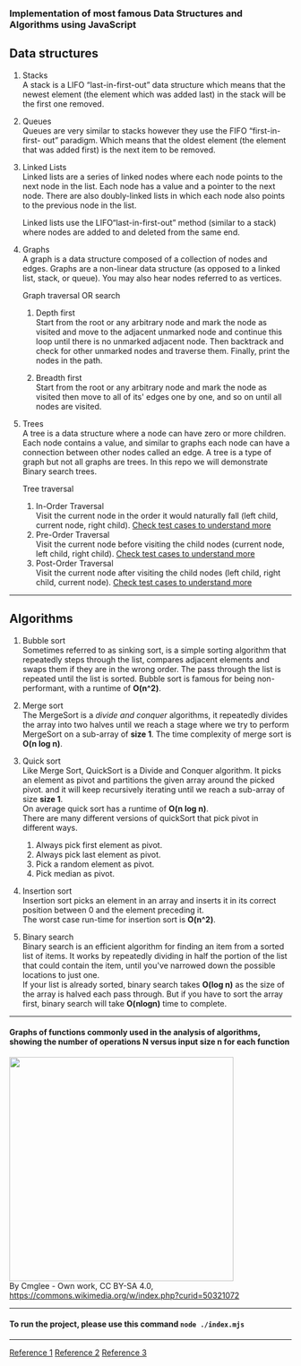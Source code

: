 ### Implementation of most famous Data Structures and Algorithms using JavaScript

## Data structures

1. Stacks <br />
   A stack is a LIFO “last-in-first-out” data structure which means that the newest element (the element which was added last) in the stack will be the first one removed.

2. Queues <br />
   Queues are very similar to stacks however they use the FIFO “first-in-first- out” paradigm. Which means that the oldest element (the element that was added first) is the next item to be removed.

3. Linked Lists <br />
   Linked lists are a series of linked nodes where each node points to the next node in the list. Each node has a value and a pointer to the next node. There are also doubly-linked lists in which each node also points to the previous node in the list.

   Linked lists use the LIFO“last-in-first-out” method (similar to a stack) where nodes are added to and deleted from the same end.

4. Graphs <br />
   A graph is a data structure composed of a collection of nodes and edges. Graphs are a non-linear data structure (as opposed to a linked list, stack, or queue). You may also hear nodes referred to as vertices.

   Graph traversal OR search<br />

   1. Depth first<br />
      Start from the root or any arbitrary node and mark the node as visited and move to the adjacent unmarked node and continue this loop until there is no unmarked adjacent node. Then backtrack and check for other unmarked nodes and traverse them. Finally, print the nodes in the path.

   2. Breadth first<br />
      Start from the root or any arbitrary node and mark the node as visited then move to all of its' edges one by one, and so on until all nodes are visited.

5. Trees <br />
   A tree is a data structure where a node can have zero or more children. Each node contains a value, and similar to graphs each node can have a connection between other nodes called an edge. A tree is a type of graph but not all graphs are trees.
   In this repo we will demonstrate Binary search trees. <br />

   Tree traversal<br />

   1. In-Order Traversal<br />
      Visit the current node in the order it would naturally fall (left child, current node, right child). [Check test cases to understand more](binaryTree/test.binaryTree.mjs#L103)
   2. Pre-Order Traversal<br />
      Visit the current node before visiting the child nodes (current node, left child, right child). [Check test cases to understand more](binaryTree/test.binaryTree.mjs#L105)
   3. Post-Order Traversal<br />
      Visit the current node after visiting the child nodes (left child, right child, current node). [Check test cases to understand more](binaryTree/test.binaryTree.mjs#L107)

---

## Algorithms

1. Bubble sort <br />
   Sometimes referred to as sinking sort, is a simple sorting algorithm that repeatedly steps through the list, compares adjacent elements and swaps them if they are in the wrong order. The pass through the list is repeated until the list is sorted.
   Bubble sort is famous for being non-performant, with a runtime of **O(n^2)**.

2. Merge sort <br />
   The MergeSort is a _divide and conquer_ algorithms, it repeatedly divides the array into two halves until we reach a stage where we try to perform MergeSort on a sub-array of **size 1**.
   The time complexity of merge sort is **O(n log n)**.

3. Quick sort <br />
   Like Merge Sort, QuickSort is a Divide and Conquer algorithm. It picks an element as pivot and partitions the given array around the picked pivot. and it will keep recursively iterating until we reach a sub-array of size **size 1**. <br />
   On average quick sort has a runtime of **O(n log n)**. <br />
   There are many different versions of quickSort that pick pivot in different ways.

   1. Always pick first element as pivot.
   2. Always pick last element as pivot.
   3. Pick a random element as pivot.
   4. Pick median as pivot.

4. Insertion sort <br />
   Insertion sort picks an element in an array and inserts it in its correct position between 0 and the element preceding it.<br />
   The worst case run-time for insertion sort is **O(n^2)**.

5. Binary search <br />
   Binary search is an efficient algorithm for finding an item from a sorted list of items. It works by repeatedly dividing in half the portion of the list that could contain the item, until you've narrowed down the possible locations to just one.<br />
   If your list is already sorted, binary search takes **O(log n)** as the size of the array is halved each pass through. But if you have to sort the array first, binary search will take **O(nlogn)** time to complete.

---

#### Graphs of functions commonly used in the analysis of algorithms, showing the number of operations N versus input size n for each function

<img src="https://user-images.githubusercontent.com/2457873/156711561-02065ddb-0abe-42f9-9ad3-e5f1a1687d8c.png" width="400" height="400"><br />
By Cmglee - Own work, CC BY-SA 4.0, https://commons.wikimedia.org/w/index.php?curid=50321072

---

#### To run the project, please use this command `node ./index.mjs`

---

[Reference 1](https://technicalinterviews.dev/)
[Reference 2](https://www.geeksforgeeks.org/)
[Reference 3](https://www.khanacademy.org/computing/computer-science/algorithms/binary-search/a/binary-search)
